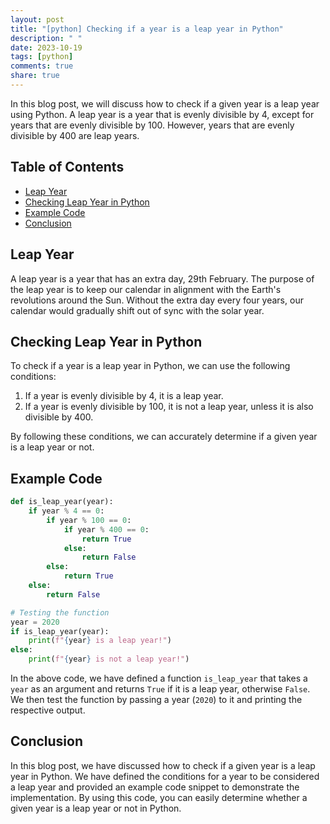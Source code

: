 ```yaml
---
layout: post
title: "[python] Checking if a year is a leap year in Python"
description: " "
date: 2023-10-19
tags: [python]
comments: true
share: true
---
```


In this blog post, we will discuss how to check if a given year is a leap year using Python. A leap year is a year that is evenly divisible by 4, except for years that are evenly divisible by 100. However, years that are evenly divisible by 400 are leap years.

## Table of Contents
- [Leap Year](#leap-year)
- [Checking Leap Year in Python](#checking-leap-year-in-python)
- [Example Code](#example-code)
- [Conclusion](#conclusion)

## Leap Year

A leap year is a year that has an extra day, 29th February. The purpose of the leap year is to keep our calendar in alignment with the Earth's revolutions around the Sun. Without the extra day every four years, our calendar would gradually shift out of sync with the solar year.

## Checking Leap Year in Python

To check if a year is a leap year in Python, we can use the following conditions:

1. If a year is evenly divisible by 4, it is a leap year.
2. If a year is evenly divisible by 100, it is not a leap year, unless it is also divisible by 400.

By following these conditions, we can accurately determine if a given year is a leap year or not.

## Example Code

```python
def is_leap_year(year):
    if year % 4 == 0:
        if year % 100 == 0:
            if year % 400 == 0:
                return True
            else:
                return False
        else:
            return True
    else:
        return False

# Testing the function
year = 2020
if is_leap_year(year):
    print(f"{year} is a leap year!")
else:
    print(f"{year} is not a leap year!")
```

In the above code, we have defined a function `is_leap_year` that takes a `year` as an argument and returns `True` if it is a leap year, otherwise `False`. We then test the function by passing a year (`2020`) to it and printing the respective output.

## Conclusion

In this blog post, we have discussed how to check if a given year is a leap year in Python. We have defined the conditions for a year to be considered a leap year and provided an example code snippet to demonstrate the implementation. By using this code, you can easily determine whether a given year is a leap year or not in Python.
